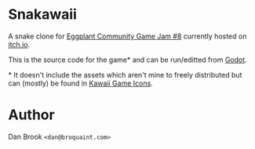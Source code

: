 # Snakawaii

A snake clone for [Eggplant Community Game Jam #8][] currently hosted on
[itch.io][].

This is the source code for the game\* and can be run/editted from [Godot](https://godotengine.org/).

\* It doesn't include the assets which aren't mine to freely distributed but can (mostly) be found in [Kawaii Game Icons](https://roboxel.itch.io/kawaii-game-icons).

# Author

Dan Brook `<dan@broquaint.com>`

[Eggplant Community Game Jam #8]: https://itch.io/jam/eggplant-podcast-community-game-jam-8
[itch.io]: https://broquaint.itch.io/snakawaii
